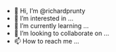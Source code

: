 - 👋 Hi, I’m @richardprunty
- 👀 I’m interested in ...
- 🌱 I’m currently learning ...
- 💞️ I’m looking to collaborate on ...
- 📫 How to reach me ...

<!---
richardprunty/richardprunty is a ✨ special ✨ repository because its `README.md` (this file) appears on your GitHub profile.
You can click the Preview link to take a look at your changes.
--->
